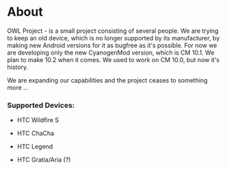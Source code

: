 # About #
OWL Project - is a small project consisting of several people. We are trying to keep an old device, which is no longer supported by its manufacturer, by making new Android versions for it as bugfree as it's possible.
For now we are developing only the new CyanogenMod version, which is CM 10.1. We plan to make 10.2 when it comes. We used to work on CM 10.0, but now it's history.

We are expanding our capabilities and the project ceases to something more ...

### Supported Devices: ###

- HTC Wildfire S

- HTC ChaCha

- HTC Legend

- HTC Gratia/Aria (?)